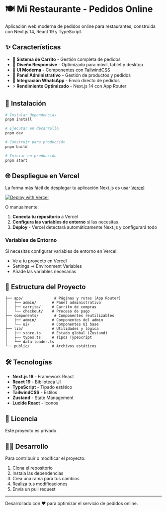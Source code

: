 # 🍽️ Mi Restaurante - Pedidos Online

Aplicación web moderna de pedidos online para restaurantes, construida con Next.js 14, React 19 y TypeScript.

## ✨ Características

- 🛒 **Sistema de Carrito** - Gestión completa de pedidos
- 📱 **Diseño Responsive** - Optimizado para móvil, tablet y desktop
- 🎨 **UI Moderna** - Componentes con TailwindCSS
- 🔐 **Panel Administrativo** - Gestión de productos y pedidos
- 💬 **Integración WhatsApp** - Envío directo de pedidos
- ⚡ **Rendimiento Optimizado** - Next.js 14 con App Router

## 🚀 Instalación

```bash
# Instalar dependencias
pnpm install

# Ejecutar en desarrollo
pnpm dev

# Construir para producción
pnpm build

# Iniciar en producción
pnpm start
```

## 🌐 Despliegue en Vercel

La forma más fácil de desplegar tu aplicación Next.js es usar [Vercel](https://vercel.com):

[![Deploy with Vercel](https://vercel.com/button)](https://vercel.com/new/clone?repository-url=YOUR_REPO_URL)

O manualmente:

1. **Conecta tu repositorio** a Vercel
2. **Configura las variables de entorno** si las necesitas
3. **Deploy** - Vercel detectará automáticamente Next.js y configurará todo

### Variables de Entorno

Si necesitas configurar variables de entorno en Vercel:

- Ve a tu proyecto en Vercel
- Settings → Environment Variables
- Añade las variables necesarias

## 📂 Estructura del Proyecto

```
├── app/              # Páginas y rutas (App Router)
│   ├── admin/       # Panel administrativo
│   ├── carrito/     # Carrito de compras
│   └── checkout/    # Proceso de pago
├── components/       # Componentes reutilizables
│   ├── admin/       # Componentes del admin
│   └── ui/          # Componentes UI base
├── lib/             # Utilidades y lógica
│   ├── store.ts     # Estado global (Zustand)
│   ├── types.ts     # Tipos TypeScript
│   └── data-loader.ts
└── public/          # Archivos estáticos
```

## 🛠️ Tecnologías

- **Next.js 16** - Framework React
- **React 19** - Biblioteca UI
- **TypeScript** - Tipado estático
- **TailwindCSS** - Estilos
- **Zustand** - State Management
- **Lucide React** - Iconos

## 📝 Licencia

Este proyecto es privado.

## 👨‍💻 Desarrollo

Para contribuir o modificar el proyecto:

1. Clona el repositorio
2. Instala las dependencias
3. Crea una rama para tus cambios
4. Realiza tus modificaciones
5. Envía un pull request

---

Desarrollado con ❤️ para optimizar el servicio de pedidos online.

